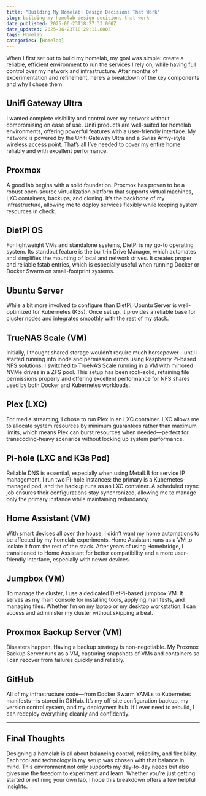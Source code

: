 ```yaml
---
title: "Building My Homelab: Design Decisions That Work"
slug: building-my-homelab-design-decisions-that-work
date_published: 2025-06-23T18:27:33.000Z
date_updated: 2025-06-23T18:29:11.000Z
tags: Homelab
categories: [Homelab]
---
```


When I first set out to build my homelab, my goal was simple: create a reliable, efficient environment to run the services I rely on, while having full control over my network and infrastructure. After months of experimentation and refinement, here’s a breakdown of the key components and why I chose them.

## **Unifi Gateway Ultra**

I wanted complete visibility and control over my network without compromising on ease of use. Unifi products are well-suited for homelab environments, offering powerful features with a user-friendly interface. My network is powered by the Unifi Gateway Ultra and a Swiss Army-style wireless access point. That’s all I’ve needed to cover my entire home reliably and with excellent performance.

## **Proxmox**

A good lab begins with a solid foundation. Proxmox has proven to be a robust open-source virtualization platform that supports virtual machines, LXC containers, backups, and cloning. It’s the backbone of my infrastructure, allowing me to deploy services flexibly while keeping system resources in check.

## **DietPi OS**

For lightweight VMs and standalone systems, DietPi is my go-to operating system. Its standout feature is the built-in Drive Manager, which automates and simplifies the mounting of local and network drives. It creates proper and reliable fstab entries, which is especially useful when running Docker or Docker Swarm on small-footprint systems.

## **Ubuntu Server**

While a bit more involved to configure than DietPi, Ubuntu Server is well-optimized for Kubernetes (K3s). Once set up, it provides a reliable base for cluster nodes and integrates smoothly with the rest of my stack.

## **TrueNAS Scale (VM)**

Initially, I thought shared storage wouldn’t require much horsepower—until I started running into inode and permission errors using Raspberry Pi-based NFS solutions. I switched to TrueNAS Scale running in a VM with mirrored NVMe drives in a ZFS pool. This setup has been rock-solid, retaining file permissions properly and offering excellent performance for NFS shares used by both Docker and Kubernetes workloads.

## **Plex (LXC)**

For media streaming, I chose to run Plex in an LXC container. LXC allows me to allocate system resources by minimum guarantees rather than maximum limits, which means Plex can burst resources when needed—perfect for transcoding-heavy scenarios without locking up system performance.

## **Pi-hole (LXC and K3s Pod)**

Reliable DNS is essential, especially when using MetalLB for service IP management. I run two Pi-hole instances: the primary is a Kubernetes-managed pod, and the backup runs as an LXC container. A scheduled rsync job ensures their configurations stay synchronized, allowing me to manage only the primary instance while maintaining redundancy.

## **Home Assistant (VM)**

With smart devices all over the house, I didn’t want my home automations to be affected by my homelab experiments. Home Assistant runs as a VM to isolate it from the rest of the stack. After years of using Homebridge, I transitioned to Home Assistant for better compatibility and a more user-friendly interface, especially with newer devices.

## **Jumpbox (VM)**

To manage the cluster, I use a dedicated DietPi-based jumpbox VM. It serves as my main console for installing tools, applying manifests, and managing files. Whether I’m on my laptop or my desktop workstation, I can access and administer my cluster without skipping a beat.

## **Proxmox Backup Server (VM)**

Disasters happen. Having a backup strategy is non-negotiable. My Proxmox Backup Server runs as a VM, capturing snapshots of VMs and containers so I can recover from failures quickly and reliably.

## **GitHub**

All of my infrastructure code—from Docker Swarm YAMLs to Kubernetes manifests—is stored in GitHub. It’s my off-site configuration backup, my version control system, and my deployment hub. If I ever need to rebuild, I can redeploy everything cleanly and confidently.

---

## **Final Thoughts**

Designing a homelab is all about balancing control, reliability, and flexibility. Each tool and technology in my setup was chosen with that balance in mind. This environment not only supports my day-to-day needs but also gives me the freedom to experiment and learn. Whether you’re just getting started or refining your own lab, I hope this breakdown offers a few helpful insights.
